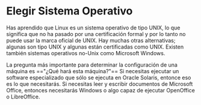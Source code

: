 # Elegir Sistema Operativo
Has aprendido que Linux es un sistema operativo de tipo UNIX, lo que significa que no ha pasado por una certificación formal y por lo tanto no puede usar la marca oficial de UNIX. Hay muchas otras alternativas; algunas son tipo UNIX y algunas están certificadas como UNIX. Existen también sistemas operativos no-Unix como Microsoft Windows.

La pregunta más importante para determinar la configuración de una máquina es =="¿Qué hará esta máquina?"== Si necesitas ejecutar un software especializado que sólo se ejecuta en Oracle Solaris, entonce eso es lo que necesitarás. Si necesitas leer y escribir documentos de Microsoft Office, entonces necesitarás Windows o algo capaz de ejecutar OpenOffice o LibreOffice.